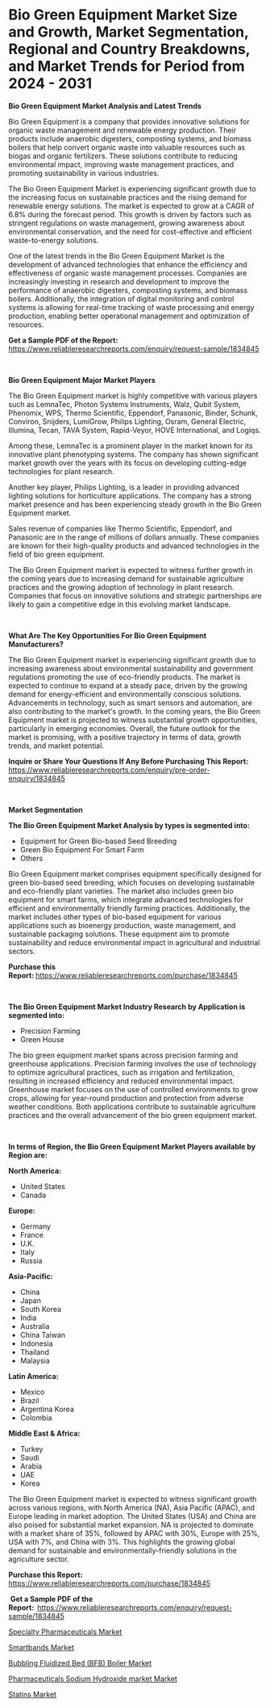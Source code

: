 <p><h1>Bio Green Equipment Market Size and Growth, Market Segmentation, Regional and Country Breakdowns, and Market Trends for Period from 2024 -  2031</h1></p><p><strong>Bio Green Equipment Market Analysis and Latest Trends</strong></p>
<p><p>Bio Green Equipment is a company that provides innovative solutions for organic waste management and renewable energy production. Their products include anaerobic digesters, composting systems, and biomass boilers that help convert organic waste into valuable resources such as biogas and organic fertilizers. These solutions contribute to reducing environmental impact, improving waste management practices, and promoting sustainability in various industries.</p><p>The Bio Green Equipment Market is experiencing significant growth due to the increasing focus on sustainable practices and the rising demand for renewable energy solutions. The market is expected to grow at a CAGR of 6.8% during the forecast period. This growth is driven by factors such as stringent regulations on waste management, growing awareness about environmental conservation, and the need for cost-effective and efficient waste-to-energy solutions.</p><p>One of the latest trends in the Bio Green Equipment Market is the development of advanced technologies that enhance the efficiency and effectiveness of organic waste management processes. Companies are increasingly investing in research and development to improve the performance of anaerobic digesters, composting systems, and biomass boilers. Additionally, the integration of digital monitoring and control systems is allowing for real-time tracking of waste processing and energy production, enabling better operational management and optimization of resources.</p></p>
<p><strong>Get a Sample PDF of the Report:&nbsp;</strong> <a href="https://www.reliableresearchreports.com/enquiry/request-sample/1834845">https://www.reliableresearchreports.com/enquiry/request-sample/1834845</a></p>
<p>&nbsp;</p>
<p><strong>Bio Green Equipment Major Market Players</strong></p>
<p><p>The Bio Green Equipment market is highly competitive with various players such as LemnaTec, Photon Systems Instruments, Walz, Qubit System, Phenomix, WPS, Thermo Scientific, Eppendorf, Panasonic, Binder, Schunk, Conviron, Snijders, LumiGrow, Philips Lighting, Osram, General Electric, Illumina, Tecan, TAVA System, Rapid-Veyor, HOVE International, and Logiqs.</p><p>Among these, LemnaTec is a prominent player in the market known for its innovative plant phenotyping systems. The company has shown significant market growth over the years with its focus on developing cutting-edge technologies for plant research.</p><p>Another key player, Philips Lighting, is a leader in providing advanced lighting solutions for horticulture applications. The company has a strong market presence and has been experiencing steady growth in the Bio Green Equipment market.</p><p>Sales revenue of companies like Thermo Scientific, Eppendorf, and Panasonic are in the range of millions of dollars annually. These companies are known for their high-quality products and advanced technologies in the field of bio green equipment.</p><p>The Bio Green Equipment market is expected to witness further growth in the coming years due to increasing demand for sustainable agriculture practices and the growing adoption of technology in plant research. Companies that focus on innovative solutions and strategic partnerships are likely to gain a competitive edge in this evolving market landscape.</p></p>
<p>&nbsp;</p>
<p><strong>What Are The Key Opportunities For Bio Green Equipment Manufacturers?</strong></p>
<p><p>The Bio Green Equipment market is experiencing significant growth due to increasing awareness about environmental sustainability and government regulations promoting the use of eco-friendly products. The market is expected to continue to expand at a steady pace, driven by the growing demand for energy-efficient and environmentally conscious solutions. Advancements in technology, such as smart sensors and automation, are also contributing to the market's growth. In the coming years, the Bio Green Equipment market is projected to witness substantial growth opportunities, particularly in emerging economies. Overall, the future outlook for the market is promising, with a positive trajectory in terms of data, growth trends, and market potential.</p></p>
<p><strong>Inquire or Share Your Questions If Any Before Purchasing This Report:</strong> <a href="https://www.reliableresearchreports.com/enquiry/pre-order-enquiry/1834845">https://www.reliableresearchreports.com/enquiry/pre-order-enquiry/1834845</a></p>
<p>&nbsp;</p>
<p><strong>Market Segmentation</strong></p>
<p><strong>The Bio Green Equipment Market Analysis by types is segmented into:</strong></p>
<p><ul><li>Equipment for Green Bio-based Seed Breeding</li><li>Green Bio Equipment For Smart Farm</li><li>Others</li></ul></p>
<p><p>Bio Green Equipment market comprises equipment specifically designed for green bio-based seed breeding, which focuses on developing sustainable and eco-friendly plant varieties. The market also includes green bio equipment for smart farms, which integrate advanced technologies for efficient and environmentally friendly farming practices. Additionally, the market includes other types of bio-based equipment for various applications such as bioenergy production, waste management, and sustainable packaging solutions. These equipment aim to promote sustainability and reduce environmental impact in agricultural and industrial sectors.</p></p>
<p><strong>Purchase this Report:&nbsp;</strong><a href="https://www.reliableresearchreports.com/purchase/1834845">https://www.reliableresearchreports.com/purchase/1834845</a></p>
<p>&nbsp;</p>
<p><strong>The Bio Green Equipment Market Industry Research by Application is segmented into:</strong></p>
<p><ul><li>Precision Farming</li><li>Green House</li></ul></p>
<p><p>The bio green equipment market spans across precision farming and greenhouse applications. Precision farming involves the use of technology to optimize agricultural practices, such as irrigation and fertilization, resulting in increased efficiency and reduced environmental impact. Greenhouse market focuses on the use of controlled environments to grow crops, allowing for year-round production and protection from adverse weather conditions. Both applications contribute to sustainable agriculture practices and the overall advancement of the bio green equipment market.</p></p>
<p>&nbsp;</p>
<p><strong>In terms of Region, the Bio Green Equipment Market Players available by Region are:</strong></p>
<p>
    <p> <strong> North America: </strong>
        <ul>
            <li>United States</li>
            <li>Canada</li>
        </ul>
        </p> 
    <p> <strong> Europe: </strong>
        <ul>
            <li>Germany</li>
            <li>France</li>
            <li>U.K.</li>
            <li>Italy</li>
            <li>Russia</li>
        </ul>
        </p> 
    <p> <strong> Asia-Pacific: </strong>
        <ul>
            <li>China</li>
            <li>Japan</li>
            <li>South Korea</li>
            <li>India</li>
            <li>Australia</li>
            <li>China Taiwan</li>
            <li>Indonesia</li>
            <li>Thailand</li>
            <li>Malaysia</li>
        </ul>
        </p> 
    <p> <strong> Latin America: </strong>
        <ul>
            <li>Mexico</li>
            <li>Brazil</li>
            <li>Argentina Korea</li>
            <li>Colombia</li>
        </ul>
        </p> 
    <p> <strong> Middle East & Africa: </strong>
        <ul>
            <li>Turkey</li>
            <li>Saudi</li>
            <li>Arabia</li>
            <li>UAE</li>
            <li>Korea</li>
        </ul>
    </p>
    </p>
<p><p>The Bio Green Equipment market is expected to witness significant growth across various regions, with North America (NA), Asia Pacific (APAC), and Europe leading in market adoption. The United States (USA) and China are also poised for substantial market expansion. NA is projected to dominate with a market share of 35%, followed by APAC with 30%, Europe with 25%, USA with 7%, and China with 3%. This highlights the growing global demand for sustainable and environmentally-friendly solutions in the agriculture sector.</p></p>
<p><strong>Purchase this Report: </strong><a href="https://www.reliableresearchreports.com/purchase/1834845">https://www.reliableresearchreports.com/purchase/1834845</a></p>
<p>&nbsp;<strong>Get a Sample PDF of the Report:&nbsp;&nbsp;</strong><a href="https://www.reliableresearchreports.com/enquiry/request-sample/1834845">https://www.reliableresearchreports.com/enquiry/request-sample/1834845</a></p>
<p><strong></strong></p>
<p><p><a href="https://medium.com/@jordyhansen565/specialty-pharmaceuticals-market-trends-and-market-analysis-forecasted-for-period-2024-2031-8262cd130f46">Specialty Pharmaceuticals Market</a></p><p><a href="https://issuu.com/reportprime-2/docs/smartbands-market-size-2030.pptx">Smartbands Market</a></p><p><a href="https://github.com/rahu1506/Market-Research-Report-List-3/blob/main/bubbling-fluidized-bed-bfb-boiler-market.md">Bubbling Fluidized Bed (BFB) Boiler Market</a></p><p><a href="https://issuu.com/reportprime-2/docs/pharmaceuticals-sodium-hydroxide-market-market-siz">Pharmaceuticals Sodium Hydroxide market Market</a></p><p><a href="https://medium.com/@jordyhansen565/statins-market-size-reveals-the-best-marketing-channels-in-global-industry-2e96d575ecaf">Statins Market</a></p></p>